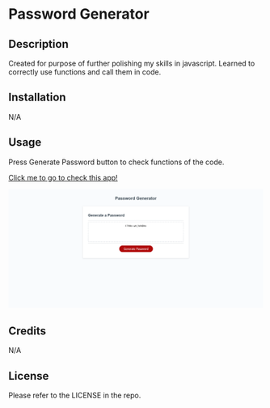 # Password Generator

## Description

Created for purpose of further polishing my skills in javascript. Learned to correctly use functions and call them in code.

## Installation

N/A

## Usage

Press Generate Password button to check functions of the code.



[Click me to go to check this app!](http://rzepa000.github.io/password-generator)
    
![website screenshot](https://github.com/rzepa000/password-generator/blob/main/screenshot.jpg)


## Credits

N/A

## License

Please refer to the LICENSE in the repo.


